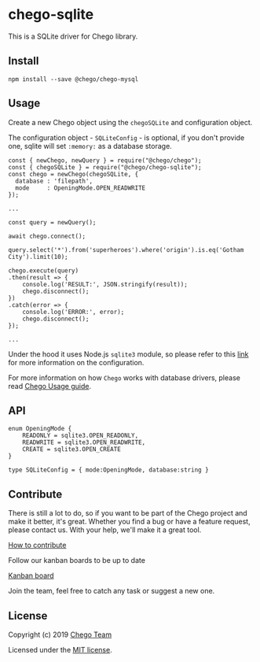 # chego-sqlite

This is a SQLite driver for Chego library.

## Install
```
npm install --save @chego/chego-mysql
```

## Usage
Create a new Chego object using the `chegoSQLite` and configuration object. 

The configuration object - `SQLiteConfig` - is optional, if you don't provide one, sqlite will set `:memory:` as a database storage.

```
const { newChego, newQuery } = require("@chego/chego");
const { chegoSQLite } = require("@chego/chego-sqlite");
const chego = newChego(chegoSQLite, {
  database : 'filepath',
  mode     : OpeningMode.OPEN_READWRITE
});

...

const query = newQuery();

await chego.connect();

query.select('*').from('superheroes').where('origin').is.eq('Gotham City').limit(10);

chego.execute(query)
.then(result => { 
    console.log('RESULT:', JSON.stringify(result));
    chego.disconnect();
})
.catch(error => { 
    console.log('ERROR:', error); 
    chego.disconnect();
});

...

```

Under the hood it uses Node.js `sqlite3` module, so please refer to this [link](https://github.com/mapbox/node-sqlite3) for more information on the configuration. 

For more information on how `Chego` works with database drivers, please read [Chego Usage guide](https://github.com/chegojs/chego/blob/master/README.md).

## API
```
enum OpeningMode {
    READONLY = sqlite3.OPEN_READONLY,
    READWRITE = sqlite3.OPEN_READWRITE,
    CREATE = sqlite3.OPEN_CREATE
}

type SQLiteConfig = { mode:OpeningMode, database:string }
```

## Contribute
There is still a lot to do, so if you want to be part of the Chego project and make it better, it's great.
Whether you find a bug or have a feature request, please contact us. With your help, we'll make it a great tool.

[How to contribute](https://github.com/orgs/chegojs/chego/CONTRIBUTING.md)

Follow our kanban boards to be up to date

[Kanban board](https://github.com/orgs/chegojs/projects/3)

Join the team, feel free to catch any task or suggest a new one.

## License

Copyright (c) 2019 [Chego Team](https://github.com/orgs/chegojs/people)

Licensed under the [MIT license](LICENSE).